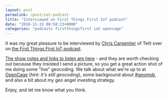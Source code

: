 ```yaml
---
layout: post
permalink: /post/iot-podcast
title: "Interviewed on First Things First IoT podcast"
date: "2018-11-22 08:58:23+0000"
categories: "podcasts firstthingsfirst iot opencage"
---
```


It was my great pleasure to be interviewed by
[Chris Carpentier](https://twitter.com/CBCarpentier) of Telit
over on [the First Things First IoT podcast](https://www.firstthingsfirst.fm).

[The show notes and links to listen are here](https://www.firstthingsfirst.fm/project/thinking-outside-the-cage-the-geo-community-with-ed-freyfogle-of-opencage-data/) -
and they are worth checking out because they insisted I send a picture,
so you get a great action shot of me doing some "live" geocoding. We talk
about what we're up to at [OpenCage](https://opencagedata.com)
(_hint: it's still geocoding_), some background about
[#geomob](https://geomobldn.org), and also a bit about my geo angel investing
strategy. 

Enjoy, and let me know what you think. 






